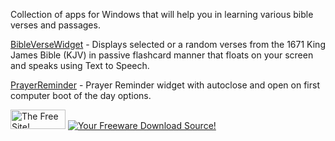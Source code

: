 Collection of apps for Windows that will help you in learning various bible verses and passages.

[BibleVerseWidget](https://github.com/DevBuilder47/BibleApps/tree/main/BibleWidget) - Displays selected or a random verses from the 1671 King James Bible (KJV) in passive flashcard manner that floats on your screen and speaks using Text to Speech.

[PrayerReminder](https://github.com/DevBuilder47/BibleApps/tree/main/PrayerReminder) - Prayer Reminder widget with autoclose and open on first computer boot of the day options.


<!--Begin TheFreeSite.com Coding -->
<A HREF="http://www.thefreesite.com" TARGET="_top">
<IMG SRC="http://www.thefreesite.com/free88.gif" WIDTH="88" HEIGHT="31" ALT="The Free Site!" BORDER="0" ALIGN="BOTTOM"></A>

<A HREF="http://www.freewareweb.com/">
<IMG SRC="https://www.freewareweb.com/featuredat.gif" alt="Your Freeware Download Source!" BORDER=0>
</A>
